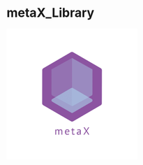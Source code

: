 # metaX_Library
<img src="https://github.com/DGU-AI-LAB/metaX_dev/blob/master/logo_transparent.png" width="300">
